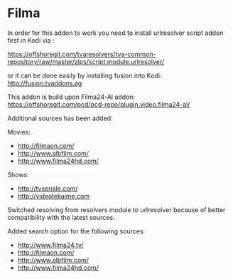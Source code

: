 # Filma

In order for this addon to work you need to install urlresolver script addon first in Kodi via :

https://offshoregit.com/tvaresolvers/tva-common-repository/raw/master/zips/script.module.urlresolver/

or it can be done easily by installing fusion into Kodi: http://fusion.tvaddons.ag

This addon is build upon Filma24-Al addon: https://offshoregit.com/pcd/pcd-repo/plugin.video.filma24-al/

Additional sources has been added: 

Movies:
- http://filmaon.com/
- http://www.albfilm.com/
- http://www.filma24hd.com/

Shows:
- http://tvseriale.com/
- http://videotekaime.com

Switched resolving from resolvers module to urlresolver because of better compatibility with the latest sources.

Added search option for the following sources:

- http://www.filma24.tv/
- http://filmaon.com/
- http://www.albfilm.com/
- http://www.filma24hd.com/
